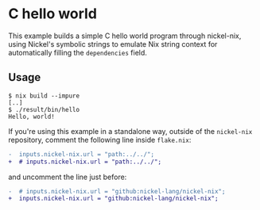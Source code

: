 # C hello world

This example builds a simple C hello world program through nickel-nix, using
Nickel's symbolic strings to emulate Nix string context for automatically
filling the `dependencies` field.

## Usage

```console
$ nix build --impure
[..]
$ ./result/bin/hello
Hello, world!
```

If you're using this example in a standalone way, outside of the `nickel-nix`
repository, comment the following line inside `flake.nix`:

```diff
-  inputs.nickel-nix.url = "path:../../";
+  # inputs.nickel-nix.url = "path:../../";
```

and uncomment the line just before:

```diff
-  # inputs.nickel-nix.url = "github:nickel-lang/nickel-nix";
+  inputs.nickel-nix.url = "github:nickel-lang/nickel-nix";
```

